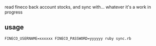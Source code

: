 read fineco back account stocks, and sync with... whatever
it's a work in progress

## usage
`FINECO_USERNAME=xxxxxx FINECO_PASSWORD=yyyyyy ruby sync.rb`